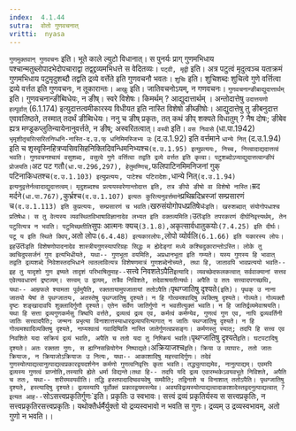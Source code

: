 ```yaml
---
index:  4.1.44
sutra:  वोतो गुणवचनात्
vritti:  nyasa
---
```


`गुणमुक्तवान् गुणवचनः` इति। भूते काले ल्युटो विधानात्। स पुनर्यः प्राग् गुणमभिधाय पश्चान्मतुब्लोपादभेदोपचाराद्वा तद्वद्द्रव्यमभिधत्ते स वेदितव्यः। `पट्वी, मृद्वी` इति। अत्र पटुत्वं मृदुत्वञ्च यताक्रमं गुणमभिधाय पटुमृदुशब्दौ तद्वति द्रव्ये वर्त्तेते इति गुणवचनौ भवतः।
`शुचिः` इति। शुचिशब्दः शुचित्वे गुणे वर्त्तित्वा द्रव्ये वर्त्तत इति गुणवचनः, न तूकारान्तः। `आखुः` इति। जातिवचनोऽयम्, न गणवचनः।
`गुणवचनान्ङीबाद्युदात्तार्थम्` इति। गुणवचनान्ङीब्विधेयः, न ङीष्। स्वरे विशेषः। किमर्थम् ? आद्युदात्तार्थम् । अन्तोदात्तेषु `उदात्तयणो हल्पूर्वात्` (6.1.174) इत्युदात्तत्वमीकारस्य विधीयत इति नास्ति विशेषो ङीब्ङीषोः। आद्युदात्तेषु तु ङीबनुदात्त एवावतिष्ठते, तस्मात् तदर्थं ङीब्विधेयः। ननु च ङीष् प्रकृतः, तत् कथं ङीप् शक्यते विधातुम् ? नैष दोषः; ङीबेव ह्यत्र मण्डूकप्लुतिन्यायेनानुवर्त्तते, न ङीष्; अस्वरितत्वात्। `वस्वी` इति। `वस निवासे` (धा.पा.1942) `भृमृशीतृचरित्सरितनिप्धनि-नास्ति-द.उ.फ् धनिमिमस्जिभ्य उः` (द.उ.1.92) इति वर्त्तमाने `धान्ये नित्` (द.उ.1.94) इति च शृस्वृस्निहित्रप्यसिवसिहनिक्लिदिवन्धिमनिभ्यश्च` (द.उ.1.95) इत्युप्रत्ययः, निच्च, नित्त्वादाद्यदात्तत्वं भवति। गुणवचनश्चायं वसुशब्दः, वसुत्वे गुणे वर्त्तित्वा तद्वति द्रव्ये वर्त्तत इति कृत्वा। पटुशब्दोऽप्याद्युदात्तत्वान्ङीपं प्रोजयति। `अट पट गतौ` (धा.पा.296,297), हेतुमण्णिच्, `फलिपाटिनमिमनिजनां गुक् पटिनाकिधतश्च` (द.उ.1.103) इत्युप्रत्ययः, पाटेश्च पटिरादेशः, `धान्ये नित्` (द.उ.1.94) इत्यनुवृत्तेर्नत्वादाद्युदात्तत्वम्। मृदुशब्दश्च प्रत्ययस्वरेणान्तोदात्त इति, तत्र ङीपो ङीषो वा विशेषो नास्ति। `म्रद मर्दने` (धा.पा.767), `कुर्भ्रश्च` (द.उ.1.107) इत्यतः कुरित्यनुवर्त्तमाने `प्रथिम्रदिभ्रस्जां सम्प्रसारणं च` (द.उ.1.113) इति कुप्रत्ययः, सम्प्रसारणं च भवति।
`खरुसंयोगोपधप्रतिषेधः` इति। खरुशब्दात् संयोगोपधाश्च प्रतिषेधः। स तु वेत्यस्य व्यवस्थितविभाषाविज्ञानादेव लभ्यत इति वक्तव्यमिति। `उतः` इति तपरकरणं दीर्घनिवृत्त्यर्थम्, तेन पटुरित्यत्र न भवति। पटुमिच्छतीति `सुपः आत्मनः क्यच्` (3.1.8), `अकृत्सार्वधातुकयोः` (7.4.25) इति दीर्घः। पटू य इति स्थिते क्विप्, `अतो लोपः` (6.4.48) इत्यकारलोपः, `लोपो व्योर्वलि` (6.1.66) इति यकारस्य लोपः।
इह `उतः` इति विशेषणोपादनादेव शास्त्रीयगुणस्यापरिग्रहः सिद्धः म ह्येदेङ्गां मध्ये कश्चिदुकारान्तोऽस्ति। लोके तु क्वचिदुपसर्जनं गुण इत्यभिधीयते, यथा-- गुणभूता वयमिति, अप्रधानभूता इति गम्यते। यस्य गुणस्य हि भावात् तद्वति द्रव्यशब्दे निवेशस्तदभिधाने त्वतलावित्यत्र विशेषणमात्रं गुणशब्देनोच्यते, तथा हि, जातावपि भावप्रत्ययो भवति-- इह तु यादृशो गुण इष्यते तादृशं परिभाषितुमाह-- `सत्त्वे निवशतेऽपैति` इत्यादि। व्यवच्छेदफलकत्वात् सर्ववाक्यानां सत्तव एवेत्यवधारणं द्रष्टव्यम्। सत्त्वम् उ द्रव्यम्, तत्रैव निविशते, तदेवाश्रयतीत्यर्थः। अपैति उ ततः सत्त्वादपगच्छथि, यथा-- आम्रफले श्यामता पूर्वमुपैति, रक्ततायामुपजातायां ततोऽपैति। `पृथग्जातिषु दृश्यते` (इति)। पृथक् उ नाना जातयो येषां ते पृथग्जातयः, अतस्तेषु पृथग्जातिषु दृश्यते। न हि गोत्वमश्वादिषु व्यक्तिषु दृश्यते। गोव्यते। गोव्यक्तौ दृष्टः शङ्खादावपि शुक्लादिर्गुणौ दृश्यते। एतेन सर्वेण जातिर्गुणो न भवतीत्युक्तं भवति। न हि जातिर्द्रव्यमेवाश्रयति। यथा हि सत्ता द्रव्यगुणकर्मसु त्रिष्वपि वर्त्तते, द्रव्यत्वं द्रव्य एव, कर्मत्वं कर्मण्येव, गुणत्वं गुण एव, नापि द्रव्यवर्तिनी जातिः सत्त्वादपैति; जन्मनः प्रभृत्या विनाशात्तस्याधारद्रव्यापरित्यागात् न जातिः पथग्जातिषु दृश्यते। न हि गोत्वमश्वादिव्यक्तिषु दृश्यते, नाप्यश्वत्वं गवादिष्विति नास्ति जातेर्गुणत्वप्रसङ्गः। कर्मणस्तु स्यात्; तदपि हि सत्त्व एव निवशिते यदा सक्रियं द्रव्यं भवति, अपैति च ततो यदा तु निष्क्रियं भवति। `पृथग्जातिषु दृश्यते` इति। घटपटादिषु दृश्यते। अतः रक्तता गुणः, स ह्यग्निसन्नियोगेन निष्पाद्यते। `अक्रियाजश्च` इति। क्रिया उ व्यापारः, ततो जातः क्रियाजः, न क्रियाजोऽक्रियाजः उ नित्यः, यथा-- आकाशादिषु महत्त्वादिर्गुणः। तदेवं गुणस्योत्पाद्यत्वानुत्पाद्यत्वप्रकारद्वयदर्शनेन कर्मणो गुणत्वनिवृत्तिः कृता भवति। तद्ध्युत्पाद्यमेव, नानुत्पाद्यम्। एवमपि द्रव्यस्य गुणत्वं प्राप्नोति,तस्यापि ह्येते धर्मा विद्यन्ते।तथा हि-- तदपि यदि द्रव्य एवारम्भकेऽवयवभूते निविशते, अपैति च ततः, यथा-- शरीरमवयवीति। तद्धि हस्तपादादिष्ववयवेषु समवैति; तद्विनाशे च विनाशात् ततोऽपैति। पृथग्जातिषु दृश्यते, हस्त्यादिषु दृश्यते। द्रव्यस्यापि पूर्वोक्तं प्रकारद्वयमस्त्येव। अवयविद्रव्यस्योत्पाद्यत्वादाकाशादेस्तद्वदनुत्पाद्यत्वात् ? इत्यत आह-- `सोऽसत्त्वप्रकृतिर्गुणः`इति। प्रकृतिः उ स्वभावः। सत्त्वं द्रव्यं प्रकृतिर्यस्य स सत्त्वप्रकृतिः, न सत्त्वप्रकृतिरसत्त्वप्रकृतिः। यथोक्तैर्धर्मैर्युक्तो यो द्रव्यस्वभावो न भवति स गुणः। द्रव्यम् उ द्रव्यस्वभावम्, अतो गुणो न भवति।।

